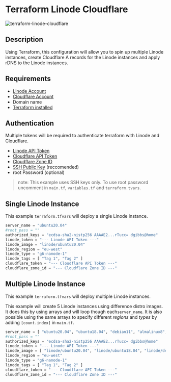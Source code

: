 # Terraform Linode Cloudflare

![terraform-linode-cloudflare](https://user-images.githubusercontent.com/4478206/144746465-3da65f8f-d522-4136-b8de-b44705f09752.png)

## Description

Using Terraform, this configuration will allow you to spin up multiple Linode instances, create Cloudflare A records for the Linode instances and apply rDNS to the Linode instances.

## Requirements

- [Linode Account](https://linode.com)
- [Cloudflare Account](https://www.cloudflare.com/)
- Domain name
- [Terraform installed](https://learn.hashicorp.com/tutorials/terraform/install-cli)

## Authentication

Multiple tokens will be required to authenticate terraform with Linode and Cloudflare.

- [Linode API Token](https://www.linode.com/docs/guides/getting-started-with-the-linode-api/)
- [Cloudflare API Token](https://developers.cloudflare.com/api/tokens/create)
- [Cloudflare Zone ID](https://community.cloudflare.com/t/where-to-find-zone-id/132913)
- [SSH Public Key](https://www.linode.com/docs/guides/use-public-key-authentication-with-ssh) (reccomended)
- root Password (optional)

> note: This example uses SSH keys only. To use root password uncomment in `main.tf`, `variables.tf` and `terraform.tvars`.

## Single Linode Instance

This example `terraform.tfvars` will deploy a single Linode instance.

```terraform
server_name = "ubuntu20.04"
#root_pass = ""
authorized_keys = "ecdsa-sha2-nistp256 AAAAE2...rTucc= dgibbs@home"
linode_token = "--- Linode API Token ---"
linode_image = "linode/ubuntu20.04"
linode_region = "eu-west"
linode_type = "g6-nanode-1"
linode_tags = [ "Tag 1", "Tag 2" ]
cloudflare_token = "--- Cloudflare API Token ---"
cloudflare_zone_id = "--- Cloudflare Zone ID ---"
```

## Multiple Linode Instance

This example `terraform.tfvars` will deploy multiple Linode instances.

This example will create 5 Linode instances using difference distro images. It does this by using arrays and will loop though each`server_name`. It is also possible using the same arrays to specify different _regions_ and _types_ by adding `[count.index]` in `main.tf`.

```terraform
server_name = [ "ubuntu20.04", "ubuntu18.04", "debian11", "almalinux8", "centos7" ]
#root_pass = ""
authorized_keys = "ecdsa-sha2-nistp256 AAAAE2...rTucc= dgibbs@home"
linode_token = "--- Linode API Token ---"
linode_image = [ "linode/ubuntu20.04", "linode/ubuntu18.04", "linode/debian11", "linode/almalinux8", "linode/centos7" ]
linode_region = "eu-west"
linode_type = "g6-nanode-1"
linode_tags = [ "Tag 1", "Tag 2" ]
cloudflare_token = "--- Cloudflare API Token ---"
cloudflare_zone_id = "--- Cloudflare Zone ID ---"
```
